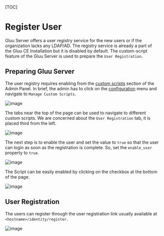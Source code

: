 [TOC]

# Register User
Gluu Server offers a user registry service for the new users or if the organization lacks
any LDAP/AD. The registry service is already a part of the Gluu CE Installation but it is 
disabled by default. The custom-script feature of the Gluu Server is used to prepare the 
`User Registration`.

## Preparing Gluu Server
The user registry requires enabling from the [custom scripts](../customize/script.md) section
of the Admin Panel. In brief, the admin has to click on the [configuration](../oxtrust/configuration.md) menu 
and navigate to `Manage Custom Scripts`.

![image](https://raw.githubusercontent.com/GluuFederation/docs/master/sources/img/2.4/config-manage-script_menu.png)

The tabs near the top of the page can be used to navigate to different custom scripts. We are concerned about 
the `User Registration` tab, it is placed third from the left.

![image](https://raw.githubusercontent.com/GluuFederation/docs/master/sources/img/2.4/config-manage-script_menu1.png)

The next step is to enable the user and set the value to `true` so that the user can login as soon as 
the registration is complete. So, set the `enable_user` property to `true`.

![image](https://raw.githubusercontent.com/GluuFederation/docs/master/sources/img/2.4/config-manage-script_enable.png)

The Script can be easily enabled by clicking on the checkbox at the bottom of the page.

![image](https://raw.githubusercontent.com/GluuFederation/docs/master/sources/img/2.4/config-manage-script_check.png)

## User Registration
The users can register through the user registration link usually available at `<hostname>/identity/register`.

![image](https://raw.githubusercontent.com/GluuFederation/docs/master/sources/img/2.4/config-manage-script_register.png)
